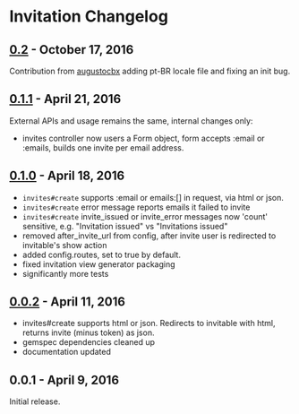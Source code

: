 # Invitation Changelog

## [0.2] - October 17, 2016

Contribution from [augustocbx](https://github.com/augustocbx) adding pt-BR locale file and fixing an init bug.

[0.2]: https://github.com/tomichj/invitation/compare/0.1.1...0.2



## [0.1.1] - April 21, 2016

External APIs and usage remains the same, internal changes only:
* invites controller now users a Form object, form accepts :email or :emails, builds one invite per email address.

[0.1.1]: https://github.com/tomichj/invitation/compare/0.1.0...0.1.1


## [0.1.0] - April 18, 2016

* `invites#create` supports :email or emails:[] in request, via html or json.
* `invites#create` error message reports emails it failed to invite
* `invites#create` invite_issued or invite_error messages now 'count' sensitive, e.g. "Invitation issued" vs "Invitations issued"
* removed after_invite_url from config, after invite user is redirected to invitable's show action
* added config.routes, set to true by default.
* fixed invitation view generator packaging
* significantly more tests

[0.1.0]: https://github.com/tomichj/invitation/compare/0.0.2...0.1.0


## [0.0.2] - April 11, 2016

* invites#create supports html or json. Redirects to invitable with html, returns invite (minus token) as json.
* gemspec dependencies cleaned up
* documentation updated

[0.0.2]: https://github.com/tomichj/invitation/compare/0.0.1...0.0.2


## 0.0.1 - April 9, 2016

Initial release.

